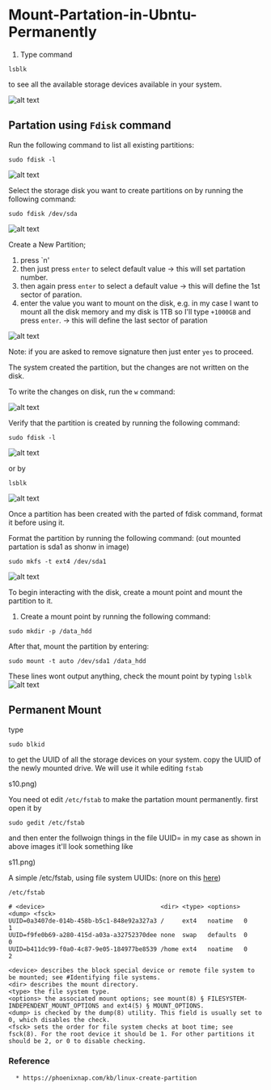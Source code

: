 # Mount-Partation-in-Ubntu-Permanently

1. Type command 
```
lsblk
```
to see all the available storage devices available in your system.

![alt text](https://github.com/Mr-TalhaIlyas/Mount-Partation-in-Ubntu-Permanently/blob/main/Pictures/s1.png)

## Partation using `Fdisk` command


Run the following command to list all existing partitions:
```
sudo fdisk -l
```
![alt text](https://github.com/Mr-TalhaIlyas/Mount-Partation-in-Ubntu-Permanently/blob/main/Pictures/s2.png)

Select the storage disk you want to create partitions on by running the following command:
```
sudo fdisk /dev/sda
```
![alt text](https://github.com/Mr-TalhaIlyas/Mount-Partation-in-Ubntu-Permanently/blob/main/Pictures/s3.png)

Create a New Partition;

1. press `n'
2. then just press `enter` to select default value -> this will set partation number.
3. then again press `enter` to select a default value -> this will define the 1st sector of paration.
4. enter the value you want to mount on the disk, e.g. in my case I want to mount all the disk memory and my disk is 1TB so I'll type `+1000GB` and press `enter`. -> this will define the last sector of paration

![alt text](https://github.com/Mr-TalhaIlyas/Mount-Partation-in-Ubntu-Permanently/blob/main/Pictures/s4.png)

Note: if you are asked to remove signature  then just enter `yes` to proceed.

The system created the partition, but the changes are not written on the disk.

To write the changes on disk, run the `w` command:

![alt text](https://github.com/Mr-TalhaIlyas/Mount-Partation-in-Ubntu-Permanently/blob/main/Pictures/s5.png)

Verify that the partition is created by running the following command:

```
sudo fdisk -l
```
![alt text](https://github.com/Mr-TalhaIlyas/Mount-Partation-in-Ubntu-Permanently/blob/main/Pictures/s6.png)

or by 
```
lsblk
```
![alt text](https://github.com/Mr-TalhaIlyas/Mount-Partation-in-Ubntu-Permanently/blob/main/Pictures/s7.png)

Once a partition has been created with the parted of fdisk command, format it before using it.

Format the partition by running the following command: (out mounted partation is sda1 as shonw in image)
```
sudo mkfs -t ext4 /dev/sda1
```
![alt text](https://github.com/Mr-TalhaIlyas/Mount-Partation-in-Ubntu-Permanently/blob/main/Pictures/s8.png)

To begin interacting with the disk, create a mount point and mount the partition to it.

1. Create a mount point by running the following command:
```
sudo mkdir -p /data_hdd
```
After that, mount the partition by entering:
```
sudo mount -t auto /dev/sda1 /data_hdd
```
These lines wont output anything, check the mount point by typing `lsblk`
![alt text](https://github.com/Mr-TalhaIlyas/Mount-Partation-in-Ubntu-Permanently/blob/main/Pictures/s9.png)

## Permanent Mount

type 
```
sudo blkid
```
to get the UUID of all the storage devices on your system. copy the UUID of the newly mounted drive. We will use it while editing `fstab`

s10.png)

You need ot edit `/etc/fstab` to make the partation mount permanently.
first open it by
```
sudo gedit /etc/fstab
```
and then enter the follwoign things in the file
UUID=<enter your unique UUID> <mount point> <file system> <options> <dump> <fsck>
in my case as shown in above images it'll look something like

s11.png)
  
A simple /etc/fstab, using file system UUIDs: (nore on this [here](https://wiki.archlinux.org/title/Fstab))

`/etc/fstab`
```
# <device>                                <dir> <type> <options> <dump> <fsck>
UUID=0a3407de-014b-458b-b5c1-848e92a327a3 /     ext4   noatime   0      1
UUID=f9fe0b69-a280-415d-a03a-a32752370dee none  swap   defaults  0      0
UUID=b411dc99-f0a0-4c87-9e05-184977be8539 /home ext4   noatime   0      2
```
    <device> describes the block special device or remote file system to be mounted; see #Identifying file systems.
    <dir> describes the mount directory.
    <type> the file system type.
    <options> the associated mount options; see mount(8) § FILESYSTEM-INDEPENDENT_MOUNT_OPTIONS and ext4(5) § MOUNT_OPTIONS.
    <dump> is checked by the dump(8) utility. This field is usually set to 0, which disables the check.
    <fsck> sets the order for file system checks at boot time; see fsck(8). For the root device it should be 1. For other partitions it should be 2, or 0 to disable checking.
      
### Reference 
      * https://phoenixnap.com/kb/linux-create-partition
